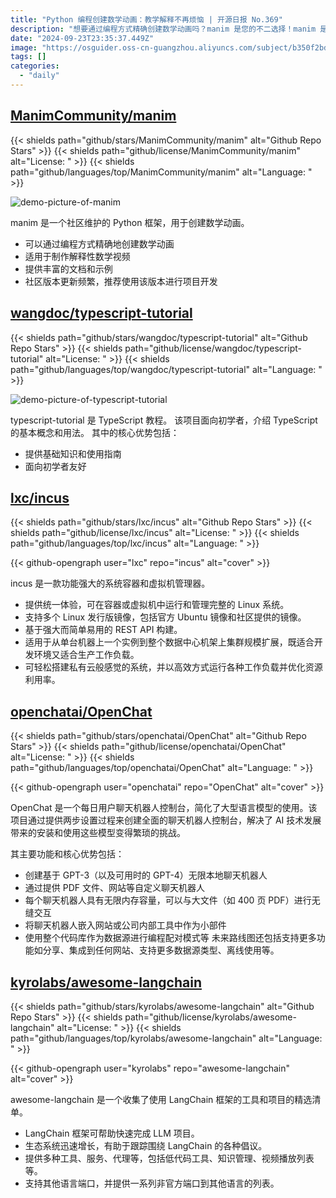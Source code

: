 ```yaml
---
title: "Python 编程创建数学动画：教学解释不再烦恼 | 开源日报 No.369"
description: "想要通过编程方式精确创建数学动画吗？manim 是您的不二选择！manim 是一个社区维护的 Python 框架，专为创建数学动画而生。不仅适用于制作解释性数学视频，而且提供丰富的文档和示例，让您轻松上手。"
date: "2024-09-23T23:35:37.449Z"
image: "https://osguider.oss-cn-guangzhou.aliyuncs.com/subject/b350f2bd42643917a39835ccc56a54b2.png"
tags: []
categories:
  - "daily"
---
```


## [ManimCommunity/manim](https://github.com/ManimCommunity/manim)

{{< shields path="github/stars/ManimCommunity/manim" alt="Github Repo Stars" >}} {{< shields path="github/license/ManimCommunity/manim" alt="License: " >}} {{< shields path="github/languages/top/ManimCommunity/manim" alt="Language: " >}}

![demo-picture-of-manim](https://static.osguider.com/subject/github/ManimCommunity/manim/b394f65dbd9d2bfa79c702d7c2c4cced.png)

manim 是一个社区维护的 Python 框架，用于创建数学动画。

- 可以通过编程方式精确地创建数学动画
- 适用于制作解释性数学视频
- 提供丰富的文档和示例
- 社区版本更新频繁，推荐使用该版本进行项目开发
  
## [wangdoc/typescript-tutorial](https://github.com/wangdoc/typescript-tutorial)

{{< shields path="github/stars/wangdoc/typescript-tutorial" alt="Github Repo Stars" >}} {{< shields path="github/license/wangdoc/typescript-tutorial" alt="License: " >}} {{< shields path="github/languages/top/wangdoc/typescript-tutorial" alt="Language: " >}}

![demo-picture-of-typescript-tutorial](https://static.osguider.com/subject/github/wangdoc/typescript-tutorial/f8b9011d7cca06835ccd197d0b0912f0.webp)

typescript-tutorial 是 TypeScript 教程。
该项目面向初学者，介绍 TypeScript 的基本概念和用法。
其中的核心优势包括：

- 提供基础知识和使用指南
- 面向初学者友好
  
## [lxc/incus](https://github.com/lxc/incus)

{{< shields path="github/stars/lxc/incus" alt="Github Repo Stars" >}} {{< shields path="github/license/lxc/incus" alt="License: " >}} {{< shields path="github/languages/top/lxc/incus" alt="Language: " >}}

{{< github-opengraph user="lxc" repo="incus" alt="cover" >}}

incus 是一款功能强大的系统容器和虚拟机管理器。

- 提供统一体验，可在容器或虚拟机中运行和管理完整的 Linux 系统。
- 支持多个 Linux 发行版镜像，包括官方 Ubuntu 镜像和社区提供的镜像。
- 基于强大而简单易用的 REST API 构建。
- 适用于从单台机器上一个实例到整个数据中心机架上集群规模扩展，既适合开发环境又适合生产工作负载。
- 可轻松搭建私有云般感觉的系统，并以高效方式运行各种工作负载并优化资源利用率。
  
## [openchatai/OpenChat](https://github.com/openchatai/OpenChat)

{{< shields path="github/stars/openchatai/OpenChat" alt="Github Repo Stars" >}} {{< shields path="github/license/openchatai/OpenChat" alt="License: " >}} {{< shields path="github/languages/top/openchatai/OpenChat" alt="Language: " >}}

{{< github-opengraph user="openchatai" repo="OpenChat" alt="cover" >}}

OpenChat 是一个每日用户聊天机器人控制台，简化了大型语言模型的使用。该项目通过提供两步设置过程来创建全面的聊天机器人控制台，解决了 AI 技术发展带来的安装和使用这些模型变得繁琐的挑战。

其主要功能和核心优势包括：

- 创建基于 GPT-3（以及可用时的 GPT-4）无限本地聊天机器人
- 通过提供 PDF 文件、网站等自定义聊天机器人
- 每个聊天机器人具有无限内存容量，可以与大文件（如 400 页 PDF）进行无缝交互
- 将聊天机器人嵌入网站或公司内部工具中作为小部件
- 使用整个代码库作为数据源进行编程配对模式等
未来路线图还包括支持更多功能如分享、集成到任何网站、支持更多数据源类型、离线使用等。
  
## [kyrolabs/awesome-langchain](https://github.com/kyrolabs/awesome-langchain)

{{< shields path="github/stars/kyrolabs/awesome-langchain" alt="Github Repo Stars" >}} {{< shields path="github/license/kyrolabs/awesome-langchain" alt="License: " >}} {{< shields path="github/languages/top/kyrolabs/awesome-langchain" alt="Language: " >}}

{{< github-opengraph user="kyrolabs" repo="awesome-langchain" alt="cover" >}}

awesome-langchain 是一个收集了使用 LangChain 框架的工具和项目的精选清单。

- LangChain 框架可帮助快速完成 LLM 项目。
- 生态系统迅速增长，有助于跟踪围绕 LangChain 的各种倡议。
- 提供多种工具、服务、代理等，包括低代码工具、知识管理、视频播放列表等。
- 支持其他语言端口，并提供一系列非官方端口到其他语言的列表。
  
